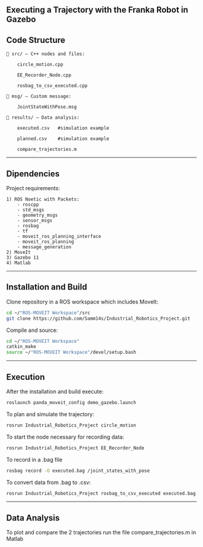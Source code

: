 ## Executing a Trajectory with the Franka Robot in Gazebo


## Code Structure

    📁 src/ — C++ nodes and files:

        circle_motion.cpp

        EE_Recorder_Node.cpp

        rosbag_to_csv_executed.cpp

    📁 msg/ — Custom message:

        JointStateWithPose.msg

    📁 results/ — Data analysis:

        executed.csv   #simulation example

        planned.csv    #simulation example

        compare_trajectories.m 
---
## Dipendencies

Project requirements:

    1) ROS Noetic with Packets: 
        - roscpp 
        - std_msgs 
        - geometry_msgs 
        - sensor_msgs 
        - rosbag
        - tf 
        - moveit_ros_planning_interface 
        - moveit_ros_planning 
        - message_generation
    2) MoveIt
    3) Gazebo 11
    4) Matlab 

---
## Installation and Build

Clone repository in a ROS workspace which includes MoveIt:
```bash
cd ~/"ROS-MOVEIT Workspace"/src
git clone https://github.com/Samm14s/Industrial_Robotics_Project.git
```
Compile and source:
```bash
cd ~/"ROS-MOVEIT Workspace"
catkin_make
source ~/"ROS-MOVEIT Workspace"/devel/setup.bash
```
---
## Execution

After the installation and build execute:
```bash
roslaunch panda_moveit_config demo_gazebo.launch
```
To plan and simulate the trajectory:
```bash
rosrun Industrial_Robotics_Project circle_motion
```
To start the node necessary for recording data:
```bash
rosrun Industrial_Robotics_Project EE_Recorder_Node
```
To record in a .bag file
```bash
rosbag record -O executed.bag /joint_states_with_pose
```
To convert data from .bag to .csv:
```bash
rosrun Industrial_Robotics_Project rosbag_to_csv_executed executed.bag
```
---
## Data Analysis
To plot and compare the 2 trajectories run the file compare_trajectories.m in Matlab
